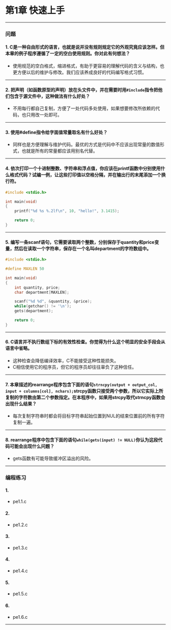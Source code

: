 # 第1章 快速上手

---
### 问题

#### 1. C是一种自由形式的语言，也就是说并没有规则规定它的外观究竟应该怎样。但本章的例子程序遵循了一定的空白使用规则。你对此有何想法？
* 使用规范的空白格式，缩进格式，有助于更容易的理解代码的含义与结构，也更方便以后的维护与修改。我们应该养成良好的代码编写格式习惯。

---
#### 2. 把声明（如函数原型的声明）放在头文件中，并在需要时用`#include`指令把他们包含于源文件中，这种做法有什么好处？
* 不用每行都自己复制，方便了一处代码多处使用，如果想要修改所依赖的代码，也只用改一处即可。

---
#### 3. 使用#define指令给字面值常量取名有什么好处？
* 同样也是方便理解与维护代码。最优的方式是代码中不应该出现常量的数值形式，也就是所有的常量都应该用别名代替。

---
#### 4. 依次打印一个十进制整数、字符串和浮点值，你应该在printf函数中分别使用什么格式代码？试编一例，让这些打印值以空格分隔，并在输出行的末尾添加一个换行符。
``` c
#include <stdio.h>

int main(void)
{
    printf("%d %s %.2lf\n", 10, "hello!", 3.1415);

    return 0;
}
```

---
#### 5. 编写一条scanf语句，它需要读取两个整数，分别保存于quantity和price变量，然后在读取一个字符串，保存在一个名叫department的字符数组中。
``` c
#include <stdio.h>

#define MAXLEN 50

int main(void)
{
    int quantity, price;
    char department[MAXLEN];

    scanf("%d %d", &quantity, &price);
    while(getchar() != '\n');
    gets(department);

    return 0;
}
```

---
#### 6. C语言并不执行数组下标的有效性检查。你觉得为什么这个明显的安全手段会从语言中省略。
* 这种检查会降低编译效率，C不能接受这种性能损失。
* C相信使用它的程序员，但它的程序员却往往辜负了这种信任。

---
#### 7. 本章描述的rearrange程序包含下面的语句`strncpy(output + output_col, input + columns[col], nchars);`strcpy函数只接受两个参数，所以它实际上所复制的字符数由第二个参数指定。在本程序中，如果用strcpy取代strncpy函数会出现什么结果？
* 每次复制字符串时都会将目标字符串起始位置到NUL的结束位置前的所有字符复制一遍。

---
#### 8. rearrange程序中包含下面的语句`while(gets(input) != NULL)`你认为这段代码可能会出现什么问题？
* gets函数有可能导致缓冲区溢出的风险。

---

### 编程练习

#### 1. 
* pe1.1.c

#### 2. 
* pe1.2.c

#### 3. 
* pe1.3.c

#### 4. 
* pe1.4.c

#### 5. 
* pe1.5.c

#### 6. 
* pe1.6.c

---